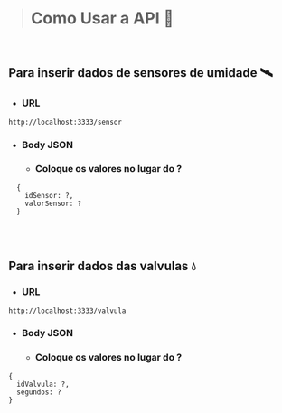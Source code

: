 > # Como Usar a API 🤔

<br>

## Para inserir dados de sensores de umidade 🛰
- ### URL
```
http://localhost:3333/sensor
```

- ### Body JSON
  - ### Coloque os valores no lugar do ?
```
  {
    idSensor: ?,      
    valorSensor: ?
  }
```

<br>
<br>

## Para inserir dados das valvulas 💧
- ### URL
```
http://localhost:3333/valvula
```
- ### Body JSON
  - ### Coloque os valores no lugar do ?
```
{
  idValvula: ?,
  segundos: ?
}
```

